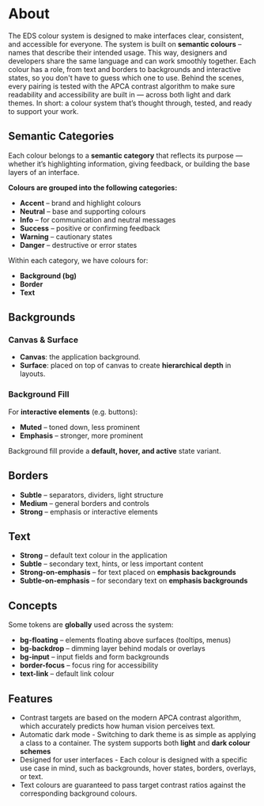 # About

The EDS colour system is designed to make interfaces clear, consistent, and accessible for everyone. The system is built on **semantic colours** – names that describe their intended usage.  This way, designers and developers share the same language and can work smoothly together.
Each colour has a role, from text and borders to backgrounds and interactive states, so you don't have to guess which one to use. Behind the scenes, every pairing is tested with the APCA contrast algorithm to make sure readability and accessibility are built in — across both light and dark themes.
In short: a colour system that’s thought through, tested, and ready to support your work.

## Semantic Categories

Each colour belongs to a **semantic category** that reflects its purpose — whether it’s highlighting information, giving feedback, or building the base layers of an interface.

**Colours are grouped into the following categories:**

- **Accent** – brand and highlight colours
- **Neutral** – base and supporting colours
- **Info** – for communication and neutral messages
- **Success** – positive or confirming feedback
- **Warning** – cautionary states
- **Danger** – destructive or error states

Within each category, we have colours for:

- **Background (bg)**
- **Border**
- **Text**

## Backgrounds

### Canvas & Surface

- **Canvas**: the application background.
- **Surface**: placed on top of canvas to create **hierarchical depth** in layouts.

### Background Fill

For **interactive elements** (e.g. buttons):

- **Muted** – toned down, less prominent
- **Emphasis** – stronger, more prominent

Background fill provide a **default, hover, and active** state variant.

## Borders

- **Subtle** – separators, dividers, light structure
- **Medium** – general borders and controls
- **Strong** – emphasis or interactive elements

## Text

- **Strong** – default text colour in the application
- **Subtle** – secondary text, hints, or less important content
- **Strong-on-emphasis** – for text placed on **emphasis backgrounds**
- **Subtle-on-emphasis** – for secondary text on **emphasis backgrounds**

## Concepts

Some tokens are **globally** used across the system:

- **bg-floating** – elements floating above surfaces (tooltips, menus)
- **bg-backdrop** – dimming layer behind modals or overlays
- **bg-input** – input fields and form backgrounds
- **border-focus** – focus ring for accessibility
- **text-link** – default link colour

## Features

- Contrast targets are based on the modern APCA contrast algorithm, which accurately predicts how human vision perceives text.
- Automatic dark mode - Switching to dark theme is as simple as applying a class to a container. The system supports both **light** and **dark colour schemes**
- Designed for user interfaces - Each colour is designed with a specific use case in mind, such as backgrounds, hover states, borders, overlays, or text.
- Text colours are guaranteed to pass target contrast ratios against the corresponding background colours.
